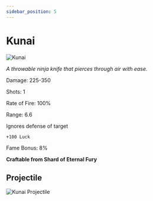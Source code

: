```yaml
---
sidebar_position: 5
---
```


# Kunai

![Kunai](https://vwiki.valorserver.com/api/item/picture/kunai)

<i>A throwable ninja knife that pierces through air with ease.</i>

Damage: 225-350

Shots: 1

Rate of Fire: 100%

Range: 6.6

Ignores defense of target

    +100 Luck
    
Fame Bonus: 8%

**Craftable from Shard of Eternal Fury**

## Projectile

![Kunai Projectile](https://cdn.discordapp.com/attachments/948448304574910534/948595759496962048/unknown.png)
